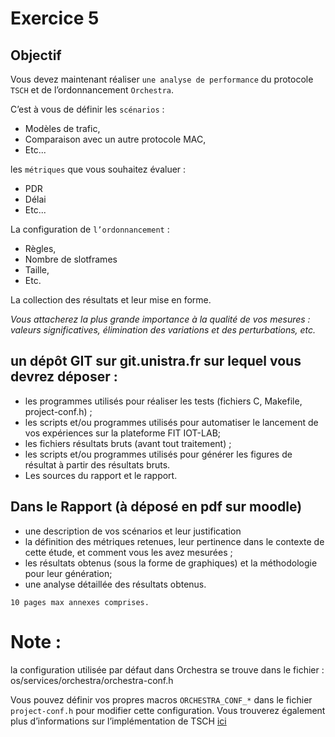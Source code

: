 # Exercice 5

## Objectif

Vous devez maintenant réaliser `une analyse de performance` du protocole `TSCH` et de l’ordonnancement `Orchestra`.

C’est à vous de définir les `scénarios` :  
- Modèles de trafic,
- Comparaison avec un autre protocole MAC,
- Etc...

les `métriques` que vous souhaitez évaluer :
  - PDR
  - Délai
  - Etc...

La configuration de `l’ordonnancement` :
- Règles, 
- Nombre de slotframes
- Taille,
- Etc.

La collection des résultats et leur mise en forme. 

*Vous attacherez la plus grande importance à la qualité de vos mesures : valeurs significatives, élimination des variations et des perturbations, etc.*

## un dépôt GIT sur git.unistra.fr sur lequel vous devrez déposer :

- les programmes utilisés pour réaliser les tests (fichiers C, Makefile, project-conf.h) ;
- les scripts et/ou programmes utilisés pour automatiser le lancement de vos expériences sur la plateforme FIT IOT-LAB;
- les fichiers résultats bruts (avant tout traitement) ;
- les scripts et/ou programmes utilisés pour générer les figures de résultat à partir des résultats bruts.
- Les sources du rapport et le rapport. 

## Dans le Rapport (à déposé en pdf sur moodle)

- une description de vos scénarios et leur justification
- la définition des métriques retenues, leur pertinence dans le contexte de cette étude, et comment vous les avez mesurées ;
- les résultats obtenus (sous la forme de graphiques) et la méthodologie pour leur génération;
- une analyse détaillée des résultats obtenus.

`10 pages max annexes comprises.`

# Note : 
la configuration utilisée par défaut dans Orchestra se trouve dans le fichier :  
    os/services/orchestra/orchestra-conf.h

Vous pouvez définir vos propres macros `ORCHESTRA_CONF_*` dans le fichier `project-conf.h` pour modifier cette configuration.
Vous trouverez également plus d’informations sur l’implémentation de TSCH [ici](https://github.com/contiki-ng/contiki-ng/wiki/Documentation:-TSCH-and-6TiSCH)